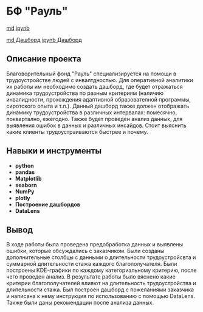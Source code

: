 # БФ "Рауль"

[md](https://github.com/EgorTeresh/Portfolio/blob/main/БФ%20"Рауль"/БФ%20Рауль%20портфолио.md)    [ipynb](https://github.com/EgorTeresh/Portfolio/blob/main/БФ%20"Рауль"/БФ%20Рауль%20портфолио.ipynb)

[md Дашборд](https://github.com/EgorTeresh/Portfolio/blob/main/БФ%20"Рауль"/БФ%20Рауль%20дашборд%20портфолио.md)  [ipynb Дашборд](https://github.com/EgorTeresh/Portfolio/blob/main/БФ%20"Рауль"/БФ%20Рауль%20дашборд%20портфолио.ipynb)

## Описание проекта

Благоворительный фонд "Рауль" специализируется на помощи в трудоустройстве людей с инвалтдностью. Для оперативной аналитики их работы им необходимо создать дашборд, где будет отражаться динамика трудоустройства по разным критериям (наличию инвалидности, прохождения адаптивной образователной программы, сиротского опыта и т.п.). Данный дашборд также должен отображать динамику трудоустройства в различных интервалах: помесячно, поквартално, ежегодно.
Также будет проведен анализ данных, для выявления ошибок в данных и различных инсайдов. Стоит выяснить какие клиенты трудоустраиваются быстрее и почему.

## Навыки и инструменты

- **python**
- **pandas**
- **Matplotlib**
- **seaborn**
- **NumPy**
- **plotly**
- **Построение дашбордов**
- **DataLens**

## Вывод

В ходе работы была проведена предобработка данных и выявлены ошибки, которые обсуждались с заказчиком. Были созданы дополнительные столбцы с данными о длительности трудоустройсвта и суммарной длительности стажа каждого благополучателя. Были построены KDE-графики по каждому категориальному критерию, после чего проведен анализ. В результате работы было вяснено какие критерии благополучателей влияют на длительность трудоустройства и длительности стажа. Был построен дашборд с пожеланиями заказчика и написана к нему инструкция по использованию с помощью DataLens. Также были даны рекомендации после анализа данных.

